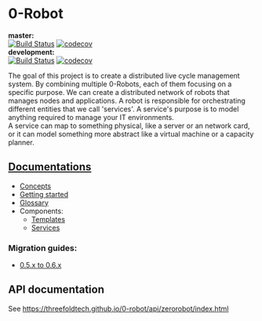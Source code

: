 # 0-Robot

**master:**   
[![Build Status](https://travis-ci.com/threefoldtech/0-robot.svg?branch=master)](https://travis-ci.com/threefoldtech/0-robot)
[![codecov](https://codecov.io/gh/threefoldtech/0-robot/branch/master/graph/badge.svg)](https://codecov.io/gh/threefoldtech/0-robot)  
**development:**  
[![Build Status](https://travis-ci.com/threefoldtech/0-robot.svg?branch=development)](https://travis-ci.com/threefoldtech/0-robot)
[![codecov](https://codecov.io/gh/threefoldtech/0-robot/branch/development/graph/badge.svg)](https://codecov.io/gh/threefoldtech/0-robot)

The goal of this project is to create a distributed live cycle management system.
By combining multiple 0-Robots, each of them focusing on a specific purpose. We can create a distributed network of robots that manages nodes and applications.
A robot is responsible for orchestrating different entities that we call 'services'. A service's purpose is to model anything required to manage your IT environments.  
A service can map to something physical, like a server or an network card, or it can model something more abstract like a virtual machine or a capacity planner.

## [Documentations](docs)
- [Concepts](docs/concepts.md)
- [Getting started](docs/getting_started.md)
- [Glossary](docs/glossary.md)
- Components:
    - [Templates](docs/templates/README.md)
    - [Services](docs/services/README.md)

### Migration guides:
- [0.5.x to 0.6.x](docs/migrations/0.5.x_to_0.6.x.md)
## API documentation
See https://threefoldtech.github.io/0-robot/api/zerorobot/index.html

